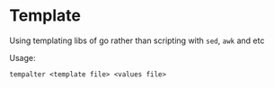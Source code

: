 # Template

Using templating libs of go rather than scripting with ``sed``, ``awk`` and etc

Usage:

``tempalter <template file> <values file>``